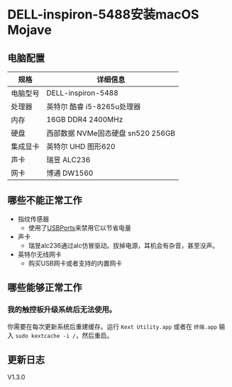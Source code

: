 # DELL-inspiron-5488安装macOS Mojave
## 电脑配置

| 规格     | 详细信息                                     |
| -------- | ---------------------------------------- |
| 电脑型号 | DELL-inspiron-5488             |
| 处理器   | 英特尔 酷睿 i5-8265u处理器             |
| 内存     | 16GB  DDR4 2400MHz                 |
| 硬盘     | 西部数据 NVMe固态硬盘 sn520 256GB                  |
| 集成显卡 | 英特尔 UHD 图形620                            |
| 声卡     | 瑞昱 ALC236                     |
| 网卡     | 博通 DW1560                             |

## 哪些不能正常工作

- 指纹传感器
  - 使用了[USBPorts](EFI/CLOVER/kexts/Other/USBPorts.kext)来禁用它以节省电量
- 声卡
  - 瑞昱alc236通过alc仿冒驱动。拔掉电源，耳机会有杂音，甚至没声。
- 英特尔无线网卡
  - 购买USB网卡或者支持的内置网卡  
## 哪些能够正常工作  

### 我的触控板升级系统后无法使用。

你需要在每次更新系统后重建缓存。运行 `Kext Utility.app` 或者在 `终端.app` 输入 `sudo kextcache -i /`，然后重启。  


## 更新日志
 V1.3.0  